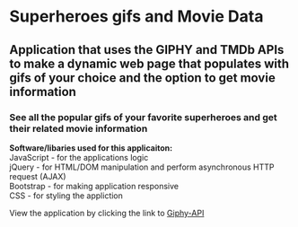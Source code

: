 # Superheroes gifs and Movie Data
## Application that uses the GIPHY and TMDb APIs to make a dynamic web page that populates with gifs of your choice and the option to get movie information

### See all the popular gifs of your favorite superheroes and get their related movie information

**Software/libaries used for this applicaiton:**      
JavaScript - for the applications logic  
jQuery - for HTML/DOM manipulation and perform asynchronous HTTP request (AJAX)  
Bootstrap - for making application responsive   
CSS - for styling the appliction  

View the application by clicking the link to [Giphy-API](https://fcarlone.github.io/Giphy-API/)
